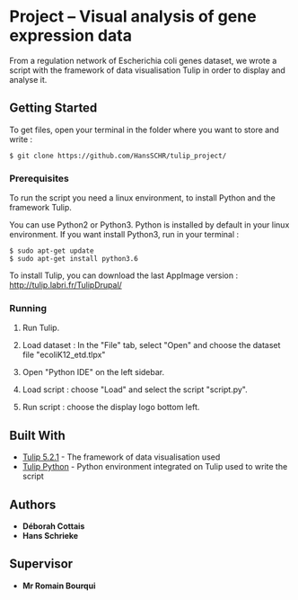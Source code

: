 # Project – Visual analysis of gene expression data

From a regulation network of Escherichia coli genes dataset, we wrote a script with the framework of data visualisation Tulip in order to display and analyse it. 


## Getting Started

To get files, open your terminal in the folder where you want to store and write : 

```
$ git clone https://github.com/HansSCHR/tulip_project/
```

### Prerequisites

To run the script you need a linux environment, to install Python and the framework Tulip. 

You can use Python2 or Python3. Python is installed by default in your linux environment. If you want install Python3, run in your terminal : 

```
$ sudo apt-get update
$ sudo apt-get install python3.6
```
To install Tulip, you can download the last AppImage version : http://tulip.labri.fr/TulipDrupal/


### Running

1) Run Tulip.

2) Load dataset : In the "File" tab, select "Open" and choose the dataset file "ecoliK12_etd.tlpx" 

3) Open "Python IDE" on the left sidebar. 

4) Load script : choose "Load" and select the script "script.py". 

5) Run script : choose the display logo bottom left.


## Built With

* [Tulip 5.2.1](http://tulip.labri.fr/TulipDrupal/) - The framework of data visualisation used
* [Tulip Python](http://tulip.labri.fr/Documentation/current/tulip-python/html/tulipguireference.html) - Python environment integrated on Tulip used to write the script


## Authors

* **Déborah Cottais** 
* **Hans Schrieke** 


## Supervisor 

* **Mr Romain Bourqui** 
